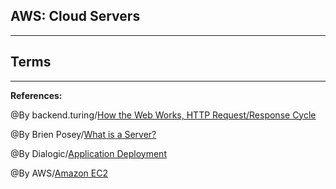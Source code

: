 ## **AWS: Cloud Servers**


-----------------------------------------------


## **Terms**


-------------------------------------------------------------



**References:**

@By backend.turing/[How the Web Works, HTTP Request/Response Cycle](https://backend.turing.edu/module2/lessons/how_the_web_works_http) 

@By Brien Posey/[What is a Server?](https://whatis.techtarget.com/definition/server)

@By Dialogic/[Application Deployment](https://www.dialogic.com/glossary/application-deployment-)

@By  AWS/[Amazon EC2](https://aws.amazon.com/ec2/)